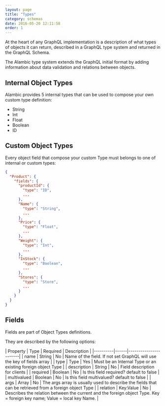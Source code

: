 ```yaml
---
layout: page
title: "Types"
category: schemas
date: 2016-05-20 12:11:58
order: 1
---
```


At the heart of any GraphQL implementation is a description of what types of objects it can return, described in a GraphQL type system and returned in the GraphQL Schema.

The Alambic type system extends the GraphQL initial format by adding information about data validation and relations between objects.

## Internal Object Types

Alambic provides 5 internal types that can be used to compose your own custom type definition:

* String
* Int
* Float
* Boolean
* ID

## Custom Object Types

Every object field that compose your custom Type must belongs to one of internal or custom types:

~~~json
{
  "Product": {
    "fields": {
      "productId": {
        "type": "ID",
        ...
      },
      "Name": {
        "type": "String",
        ...      
      },
      "Price": {
        "type": "Float",
        ...      
      },
      "Weight": {
        "type": "Int",
        ...      
      },
      "InStock": {
        "type": "Boolean",
        ...      
      },
      "Stores": {
        "type": "Store",
        ...          
      }
    }
  }
}
~~~

## Fields

Fields are part of Object Types definitions.

They are described by the following options:

| Property | Type | Required | Description |
|----------|------|-----------------------|
| name | String | No | Name of the field. If not set GraphQL will use the key of fields array |
| type | Type | Yes | Must be an Internal Type or an existing foreign object Type |
| description | String | No | Field description for clients |
| required | Boolean | No | Is this field required? default to false |
| multivalued | Boolean | No | Is this field multivalued? default to false |
| args | Array | No | The args array is usually used to describe the fields that can be retrieved from a foreign object Type |
| relation | Key:Value | No | Describes the relation between the current and the foreign object Type. Key = foreign key name; Value = local key Name. |
